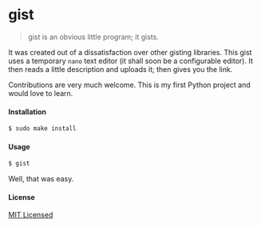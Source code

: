 # gist

> gist is an obvious little program; it gists.

It was created out of a dissatisfaction over other gisting libraries. This gist uses a temporary `nano` text editor (it shall soon be a configurable editor). It then reads a little description and uploads it; then gives you the link.

Contributions are very much welcome. This is my first Python project and would love to learn.

#### Installation
```bash
$ sudo make install
```
#### Usage
```bash
$ gist
```

Well, that was easy.

#### License
[MIT Licensed](./LICENSE)
